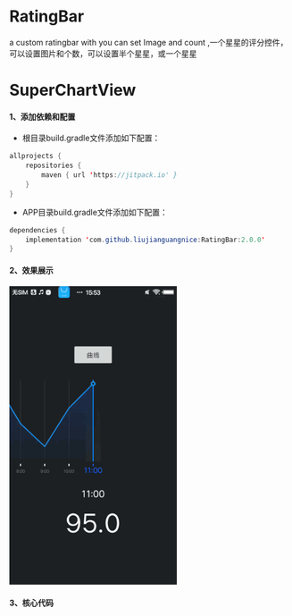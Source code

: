 # RatingBar
a custom ratingbar with you can set Image and count ,一个星星的评分控件，可以设置图片和个数，可以设置半个星星，或一个星星

# SuperChartView

#### 1、添加依赖和配置

* 根目录build.gradle文件添加如下配置：

```Java
allprojects {
    repositories {
       	maven { url 'https://jitpack.io' }
    }
}
```

* APP目录build.gradle文件添加如下配置：

```Java
dependencies {
    implementation 'com.github.liujianguangnice:RatingBar:2.0.0'
}
```

#### 2、效果展示
![点我查看效果图](https://github.com/Victory-Over/Resource/blob/master/file_chartview.gif?raw=true)

#### 3、核心代码

